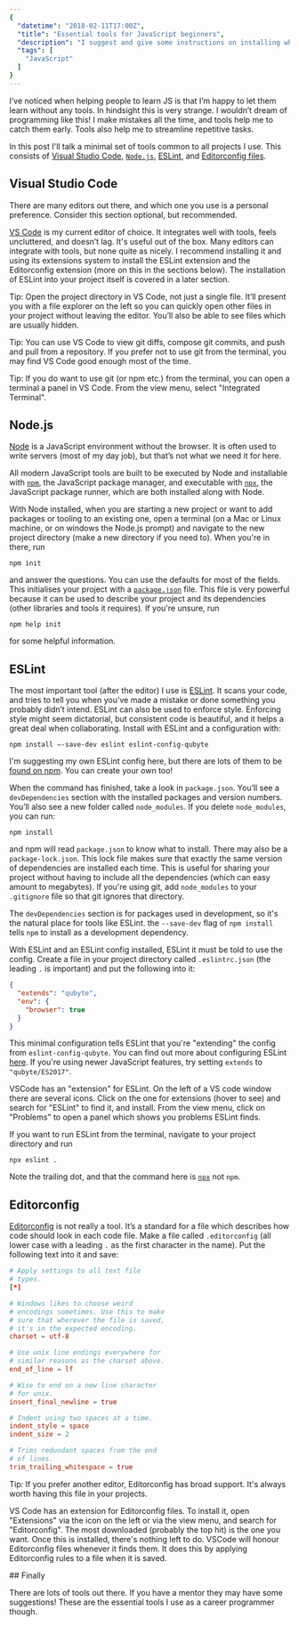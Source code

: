 ```yaml
---
{
  "datetime": "2018-02-11T17:00Z",
  "title": "Essential tools for JavaScript beginners",
  "description": "I suggest and give some instructions on installing what I consider some essential tools.",
  "tags": [
    "JavaScript"
  ]
}
---
```

I’ve noticed when helping people to learn JS is that I’m happy to let them learn
without any tools. In hindsight this is very strange. I wouldn’t dream of
programming like this! I make mistakes all the time, and tools help me to catch
them early. Tools also help me to streamline repetitive tasks.

In this post I'll talk a minimal set of tools common to all projects I use. This
consists of [Visual Studio Code][vscode], [`Node.js`][node], [ESLint][eslint],
and [Editorconfig files][editorconfig].

## Visual Studio Code

There are many editors out there, and which one you use is a personal
preference. Consider this section optional, but recommended.

[VS Code][vscode] is my current editor of choice. It integrates well with tools,
feels uncluttered, and doesn’t lag. It's useful out of the box. Many editors can
integrate with tools, but none quite as nicely. I recommend installing it and
using its extensions system to install the ESLint extension and the Editorconfig
extension (more on this in the sections below). The installation of ESLint into
your project itself is covered in a later section.

Tip: Open the project directory in VS Code, not just a single file. It’ll
present you with a file explorer on the left so you can quickly open other files
in your project without leaving the editor. You’ll also be able to see files
which are usually hidden.

Tip: You can use VS Code to view git diffs, compose git commits, and push and
pull from a repository. If you prefer not to use git from the terminal, you may
find VS Code good enough most of the time.

Tip: If you do want to use git (or npm etc.) from the terminal, you can open a
terminal a panel in VS Code. From the view menu, select "Integrated Terminal".

## Node.js

[Node][node] is a JavaScript environment without the browser. It is often used
to write servers (most of my day job), but that’s not what we need it for here.

All modern JavaScript tools are built to be executed by Node and installable
with [`npm`][npm], the JavaScript package manager, and executable with
[`npx`][npx], the JavaScript package runner, which are both installed along with
Node.

With Node installed, when you are starting a new project or want to add packages
or tooling to an existing one, open a terminal (on a Mac or Linux machine, or on
windows the Node.js prompt) and navigate to the new project directory (make a
new directory if you need to). When you're in there, run

```shell
npm init
```

and answer the questions. You can use the defaults for most of the fields. This
initialises your project with a [`package.json`][package.json] file. This file
is very powerful because it can be used to describe your project and its
dependencies (other libraries and tools it requires). If you're unsure, run

```shell
npm help init
```

for some helpful information.

## ESLint

The most important tool (after the editor) I use is [ESLint][eslint]. It scans
your code, and tries to tell you when you’ve made a mistake or done something
you probably didn’t intend. ESLint can also be used to enforce style. Enforcing
style might seem dictatorial, but consistent code is beautiful, and it helps a
great deal when collaborating. Install with ESLint and a configuration with:

```shell
npm install —-save-dev eslint eslint-config-qubyte
```

I'm suggesting my own ESLint config here, but there are lots of them to be
[found on npm][eslint-configs-npm]. You can create your own too!

When the command has finished, take a look in `package.json`. You’ll see a
`devDependencies` section with the installed packages and version numbers.
You’ll also see a new folder called `node_modules`. If you delete
`node_modules`, you can run:

```shell
npm install
```

and npm will read `package.json` to know what to install. There may also be a
`package-lock.json`. This lock file makes sure that exactly the same version of
dependencies are installed each time. This is useful for sharing your project
without having to include all the dependencies (which can easy amount to
megabytes). If you're using git, add `node_modules` to your `.gitignore` file so
that git ignores that directory.

The `devDependencies` section is for packages used in development, so it's the
natural place for tools like ESLint. the `--save-dev` flag of `npm install`
tells `npm` to install as a development dependency.

With ESLint and an ESLint config installed, ESLint it must be told to use the
config. Create a file in your project directory called `.eslintrc.json` (the
leading `.` is important) and put the following into it:

```json
{
  "extends": "qubyte",
  "env": {
    "browser": true
  }
}
```

This minimal configuration tells ESLint that you're "extending" the config from
`eslint-config-qubyte`. You can find out more about configuring ESLint
[here][eslint-config]. If you're using newer JavaScript features, try setting
`extends` to `"qubyte/ES2017"`.

VSCode has an "extension" for ESLint. On the left of a VS code window there are
several icons. Click on the one for extensions (hover to see) and search for
"ESLint" to find it, and install. From the view menu, click on "Problems" to
open a panel which shows you problems ESLint finds.

If you want to run ESLint from the terminal, navigate to your project directory
and run

```shell
npx eslint .
```

Note the trailing dot, and that the command here is
[`npx`][npx] not `npm`.

## Editorconfig

[Editorconfig][editorconfig] is not really a tool. It’s a standard for a file
which describes how code should look in each code file. Make a file called
`.editorconfig` (all lower case with a leading `.` as the first character in the
name). Put the following text into it and save:

```toml
# Apply settings to all text file
# types.
[*]

# Windows likes to choose weird
# encodings sometimes. Use this to make
# sure that wherever the file is saved,
# it's in the expected encoding.
charset = utf-8

# Use unix line endings everywhere for
# similar reasons as the charset above.
end_of_line = lf

# Wise to end on a new line character
# for unix.
insert_final_newline = true

# Indent using two spaces at a time.
indent_style = space
indent_size = 2

# Trims redundant spaces from the end
# of lines.
trim_trailing_whitespace = true
```

Tip: If you prefer another editor, Editorconfig has broad support. It's always
worth having this file in your projects.

VS Code has an extension for Editorconfig files. To install it, open
"Extensions" via the icon on the left or via the view menu, and search for
"Editorconfig". The most downloaded (probably the top hit) is the one you want.
Once this is installed, there's nothing left to do. VSCode will honour
Editorconfig files whenever it finds them. It does this by applying Editorconfig
rules to a file when it is saved.

## Finally

There are lots of tools out there. If you have a mentor they may have some
suggestions! These are the essential tools I use as a career programmer though.

[node]: https://nodejs.org/en/
[npm]: https://www.npmjs.com/
[npx]: https://medium.com/@maybekatz/introducing-npx-an-npm-package-runner-55f7d4bd282b
[package.json]: https://docs.npmjs.com/files/package.json
[vscode]: https://code.visualstudio.com/
[eslint]: https://eslint.org/
[eslint-config]: https://eslint.org/docs/user-guide/configuring
[eslint-configs-npm]: https://www.npmjs.com/browse/keyword/eslintconfig
[editorconfig]: http://editorconfig.org/
